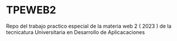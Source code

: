 # TPEWEB2
Repo del trabajo practico especial de la materia web 2  ( 2023 ) de la tecnicatura Universitaria en  Desarrollo de Aplicacaciones 
